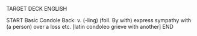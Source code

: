 TARGET DECK
ENGLISH

START
Basic
Condole
Back: v. (-ling) (foll. By with) express sympathy with (a person) over a loss etc. [latin condoleo grieve with another]
END
